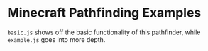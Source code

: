 # Minecraft Pathfinding Examples

`basic.js` shows off the basic functionality of this pathfinder, while `example.js` goes into more depth.